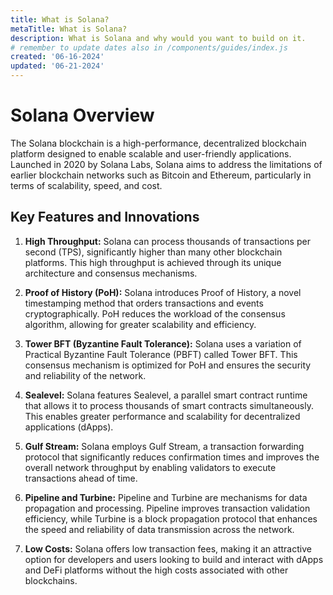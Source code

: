 ```yaml
---
title: What is Solana?
metaTitle: What is Solana?
description: What is Solana and why would you want to build on it.
# remember to update dates also in /components/guides/index.js
created: '06-16-2024'
updated: '06-21-2024'
---
```


# Solana Overview

The Solana blockchain is a high-performance, decentralized blockchain platform designed to enable scalable and user-friendly applications. Launched in 2020 by Solana Labs, Solana aims to address the limitations of earlier blockchain networks such as Bitcoin and Ethereum, particularly in terms of scalability, speed, and cost.

## Key Features and Innovations

1. **High Throughput:**
   Solana can process thousands of transactions per second (TPS), significantly higher than many other blockchain platforms. This high throughput is achieved through its unique architecture and consensus mechanisms.

2. **Proof of History (PoH):**
   Solana introduces Proof of History, a novel timestamping method that orders transactions and events cryptographically. PoH reduces the workload of the consensus algorithm, allowing for greater scalability and efficiency.

3. **Tower BFT (Byzantine Fault Tolerance):**
   Solana uses a variation of Practical Byzantine Fault Tolerance (PBFT) called Tower BFT. This consensus mechanism is optimized for PoH and ensures the security and reliability of the network.

4. **Sealevel:**
   Solana features Sealevel, a parallel smart contract runtime that allows it to process thousands of smart contracts simultaneously. This enables greater performance and scalability for decentralized applications (dApps).

5. **Gulf Stream:**
   Solana employs Gulf Stream, a transaction forwarding protocol that significantly reduces confirmation times and improves the overall network throughput by enabling validators to execute transactions ahead of time.

6. **Pipeline and Turbine:**
   Pipeline and Turbine are mechanisms for data propagation and processing. Pipeline improves transaction validation efficiency, while Turbine is a block propagation protocol that enhances the speed and reliability of data transmission across the network.

7. **Low Costs:**
   Solana offers low transaction fees, making it an attractive option for developers and users looking to build and interact with dApps and DeFi platforms without the high costs associated with other blockchains.
